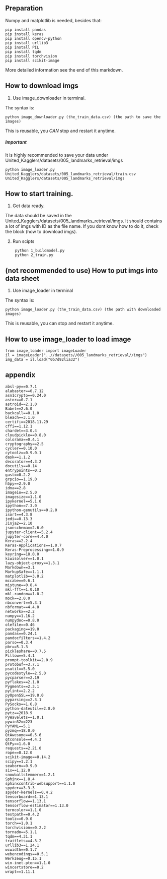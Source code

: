 ## Preparation

Numpy and matplotlib is needed, besides that:

    pip install pandas
    pip install keras
    pip install opencv-python
    pip install urllib3
    pip install PIL
    pip install tqdm
    pip install torchvision
    pip install scikit-image
    
More detailed information see the end of this markdown.


## How to download imgs

1. Use image_downloader in terminal.

The syntax is: 

    python image_downloader.py (the_train_data.csv) (the path to save the images)

This is reusable, you *CAN* stop and restart it anytime.

##### Important
It is highly recommended to save your data under United_Kagglers/datasets/005_landmarks_retrieval/imgs

    python image_loader.py United_Kagglers/datasets/005_landmarks_retrieval/train.csv United_Kagglers/datasets/005_landmarks_retrieval/imgs

## How to start training.

1. Get data ready.

The data should be saved in the United_Kagglers/datasets/005_landmarks_retrieval/imgs. It should contains a lot of imgs with ID as the file name. If you dont know how to do it, check the block (how to download imgs).

2. Run scipts

        python 1_buildmodel.py
        python 2_train.py


## (not recommended to use) How to put imgs into data sheet

1. Use image_loader in terminal

The syntax is: 

    python image_loader.py (the_train_data.csv) (the path with downloaded images)

This is reusable, you can stop and restart it anytime.

## How to use image_loader to load image

    from image_loader import imageLoader
    il = imageLoader("..//datasets//005_landmarks_retrieval//imgs")
    img_data = il.load("0b7d92lia32")




## appendix

    absl-py==0.7.1
    alabaster==0.7.12
    asn1crypto==0.24.0
    astor==0.7.1
    astroid==2.1.0
    Babel==2.6.0
    backcall==0.1.0
    bleach==3.1.0
    certifi==2018.11.29
    cffi==1.12.1
    chardet==3.0.4
    cloudpickle==0.8.0
    colorama==0.4.1
    cryptography==2.5
    cycler==0.10.0
    cytoolz==0.9.0.1
    dask==1.1.2
    decorator==4.3.2
    docutils==0.14
    entrypoints==0.3
    gast==0.2.2
    grpcio==1.19.0
    h5py==2.9.0
    idna==2.8
    imageio==2.5.0
    imagesize==1.1.0
    ipykernel==5.1.0
    ipython==7.3.0
    ipython-genutils==0.2.0
    isort==4.3.8
    jedi==0.13.3
    Jinja2==2.10
    jsonschema==2.6.0
    jupyter-client==5.2.4
    jupyter-core==4.4.0
    Keras==2.2.4
    Keras-Applications==1.0.7
    Keras-Preprocessing==1.0.9
    keyring==18.0.0
    kiwisolver==1.0.1
    lazy-object-proxy==1.3.1
    Markdown==3.1
    MarkupSafe==1.1.1
    matplotlib==3.0.2
    mccabe==0.6.1
    mistune==0.8.4
    mkl-fft==1.0.10
    mkl-random==1.0.2
    mock==2.0.0
    nbconvert==5.3.1
    nbformat==4.4.0
    networkx==2.2
    numpy==1.16.2
    numpydoc==0.8.0
    olefile==0.46
    packaging==19.0
    pandas==0.24.1
    pandocfilters==1.4.2
    parso==0.3.4
    pbr==5.1.3
    pickleshare==0.7.5
    Pillow==5.4.1
    prompt-toolkit==2.0.9
    protobuf==3.7.1
    psutil==5.5.0
    pycodestyle==2.5.0
    pycparser==2.19
    pyflakes==2.1.0
    Pygments==2.3.1
    pylint==2.2.2
    pyOpenSSL==19.0.0
    pyparsing==2.3.1
    PySocks==1.6.8
    python-dateutil==2.8.0
    pytz==2018.9
    PyWavelets==1.0.1
    pywin32==223
    PyYAML==5.1
    pyzmq==18.0.0
    QtAwesome==0.5.6
    qtconsole==4.4.3
    QtPy==1.6.0
    requests==2.21.0
    rope==0.12.0
    scikit-image==0.14.2
    scipy==1.2.1
    seaborn==0.9.0
    six==1.12.0
    snowballstemmer==1.2.1
    Sphinx==1.8.4
    sphinxcontrib-websupport==1.1.0
    spyder==3.3.3
    spyder-kernels==0.4.2
    tensorboard==1.13.1
    tensorflow==1.13.1
    tensorflow-estimator==1.13.0
    termcolor==1.1.0
    testpath==0.4.2
    toolz==0.9.0
    torch==1.0.1
    torchvision==0.2.2
    tornado==5.1.1
    tqdm==4.31.1
    traitlets==4.3.2
    urllib3==1.24.1
    wcwidth==0.1.7
    webencodings==0.5.1
    Werkzeug==0.15.1
    win-inet-pton==1.1.0
    wincertstore==0.2
    wrapt==1.11.1

